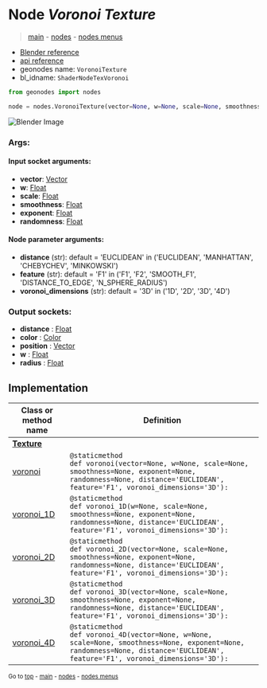 # Node *Voronoi Texture*

> [main](../index.md) - [nodes](nodes.md) - [nodes menus](nodes_menus.md)

- [Blender reference](https://docs.blender.org/manual/en/latest/modeling/geometry_nodes/texture/voronoi.html)
- [api reference](https://docs.blender.org/api/current/bpy.types.ShaderNodeTexVoronoi.html)
- geonodes name: `VoronoiTexture`
- bl_idname: `ShaderNodeTexVoronoi`

```python
from geonodes import nodes

node = nodes.VoronoiTexture(vector=None, w=None, scale=None, smoothness=None, exponent=None, randomness=None, distance='EUCLIDEAN', feature='F1', voronoi_dimensions='3D')
```

![Blender Image](https://docs.blender.org/manual/en/latest/_images/node-types_ShaderNodeTexVoronoi.webp)

### Args:

#### Input socket arguments:

- **vector**: [Vector](Vector.md)
- **w**: [Float](Float.md)
- **scale**: [Float](Float.md)
- **smoothness**: [Float](Float.md)
- **exponent**: [Float](Float.md)
- **randomness**: [Float](Float.md)

#### Node parameter arguments:

- **distance** (str): default = 'EUCLIDEAN' in ('EUCLIDEAN', 'MANHATTAN', 'CHEBYCHEV', 'MINKOWSKI')
- **feature** (str): default = 'F1' in ('F1', 'F2', 'SMOOTH_F1', 'DISTANCE_TO_EDGE', 'N_SPHERE_RADIUS')
- **voronoi_dimensions** (str): default = '3D' in ('1D', '2D', '3D', '4D')

### Output sockets:

- **distance** : [Float](Float.md)
- **color** : [Color](Color.md)
- **position** : [Vector](Vector.md)
- **w** : [Float](Float.md)
- **radius** : [Float](Float.md)

## Implementation

| Class or method name | Definition |
|----------------------|------------|
| **[Texture](Texture.md)** |
| [voronoi](Texture.md#voronoi) | `@staticmethod`<br> `def voronoi(vector=None, w=None, scale=None, smoothness=None, exponent=None, randomness=None, distance='EUCLIDEAN', feature='F1', voronoi_dimensions='3D'):` |
| [voronoi_1D](Texture.md#voronoi_1D) | `@staticmethod`<br> `def voronoi_1D(w=None, scale=None, smoothness=None, exponent=None, randomness=None, distance='EUCLIDEAN', feature='F1', voronoi_dimensions='3D'):` |
| [voronoi_2D](Texture.md#voronoi_2D) | `@staticmethod`<br> `def voronoi_2D(vector=None, scale=None, smoothness=None, exponent=None, randomness=None, distance='EUCLIDEAN', feature='F1', voronoi_dimensions='3D'):` |
| [voronoi_3D](Texture.md#voronoi_3D) | `@staticmethod`<br> `def voronoi_3D(vector=None, scale=None, smoothness=None, exponent=None, randomness=None, distance='EUCLIDEAN', feature='F1', voronoi_dimensions='3D'):` |
| [voronoi_4D](Texture.md#voronoi_4D) | `@staticmethod`<br> `def voronoi_4D(vector=None, w=None, scale=None, smoothness=None, exponent=None, randomness=None, distance='EUCLIDEAN', feature='F1', voronoi_dimensions='3D'):` |

<sub>Go to [top](#node-Voronoi-Texture) - [main](../index.md) - [nodes](nodes.md) - [nodes menus](nodes_menus.md)</sub>

